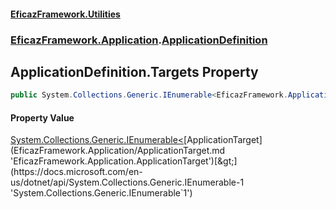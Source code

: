 #### [EficazFramework.Utilities](EficazFrameworkUtilities.md 'EficazFramework Utilities')
### [EficazFramework.Application](EficazFrameworkUtilities.md#EficazFramework.Application 'EficazFramework.Application').[ApplicationDefinition](EficazFramework.Application/ApplicationDefinition.md 'EficazFramework.Application.ApplicationDefinition')

## ApplicationDefinition.Targets Property

```csharp
public System.Collections.Generic.IEnumerable<EficazFramework.Application.ApplicationTarget> Targets { get; }
```

#### Property Value
[System.Collections.Generic.IEnumerable&lt;](https://docs.microsoft.com/en-us/dotnet/api/System.Collections.Generic.IEnumerable-1 'System.Collections.Generic.IEnumerable`1')[ApplicationTarget](EficazFramework.Application/ApplicationTarget.md 'EficazFramework.Application.ApplicationTarget')[&gt;](https://docs.microsoft.com/en-us/dotnet/api/System.Collections.Generic.IEnumerable-1 'System.Collections.Generic.IEnumerable`1')